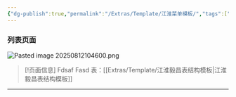 ```yaml
---
{"dg-publish":true,"permalink":"/Extras/Template/江淮菜单模板/","tags":["江淮毅昌/蝶创I-MES/MES"]}
---
```



### 列表页面

![Pasted image 20250812104600.png](/img/user/Extras/Attachments/Pasted%20image%2020250812104600.png)

> [!页面信息]
> Fdsaf
> Fasd
> 表：[[Extras/Template/江淮毅昌表结构模板\|江淮毅昌表结构模板]]

---
